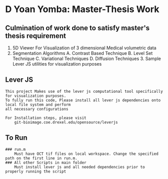 # D Yoan Yomba: Master-Thesis Work



## Culmination of work done to satisfy master's thesis requirement
   1. 5D Viewer For Visualization of 3 dimensional Medical volumetric data
   2. Segmentation Algorithms 
      A. Contrast Based Technique
      B. Level Set Technique
      C. Variational Techniques
      D. Diffusion Techniques
    3. Sample Lever JS utilities for visualization purposes 


## Lever JS 
    This project Makes use of the lever js computational tool specifically for visualization purposes.
    To fully run this code, Please install all lever js dependencies onto local file system and perform
    all necessary configurations

    For Installation steps, please visit
        git-bioimage.coe.drexel.edu/opensource/leverjs

## To Run
    ### run.m
        Must have OCT tif files on local workspace. Change the specified path on the first line in run.m. 
    ### All other Scripts in main folder
        Must install lever js and all needed dependencies prior to properly running the script
